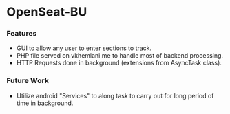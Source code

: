 # OpenSeat-BU
### Features
* GUI to allow any user to enter sections to track.
* PHP file served on vkhemlani.me to handle most of backend processing.
* HTTP Requests done in background (extensions from AsyncTask class).

### Future Work
* Utilize android "Services" to along task to carry out for long period of time in background.
